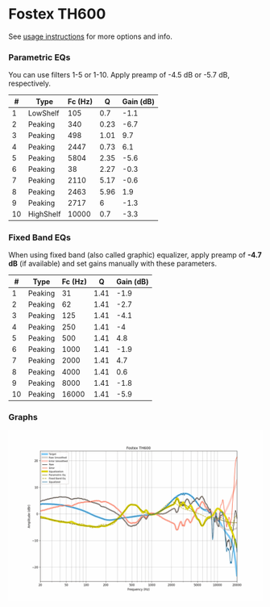 # Fostex TH600
See [usage instructions](https://github.com/jaakkopasanen/AutoEq#usage) for more options and info.

### Parametric EQs
You can use filters 1-5 or 1-10. Apply preamp of -4.5 dB or -5.7 dB, respectively.

|   # | Type      |   Fc (Hz) |    Q |   Gain (dB) |
|-----|-----------|-----------|------|-------------|
|   1 | LowShelf  |       105 | 0.7  |        -1.1 |
|   2 | Peaking   |       340 | 0.23 |        -6.7 |
|   3 | Peaking   |       498 | 1.01 |         9.7 |
|   4 | Peaking   |      2447 | 0.73 |         6.1 |
|   5 | Peaking   |      5804 | 2.35 |        -5.6 |
|   6 | Peaking   |        38 | 2.27 |        -0.3 |
|   7 | Peaking   |      2110 | 5.17 |        -0.6 |
|   8 | Peaking   |      2463 | 5.96 |         1.9 |
|   9 | Peaking   |      2717 | 6    |        -1.3 |
|  10 | HighShelf |     10000 | 0.7  |        -3.3 |

### Fixed Band EQs
When using fixed band (also called graphic) equalizer, apply preamp of **-4.7 dB** (if available) and set gains manually with these parameters.

|   # | Type    |   Fc (Hz) |    Q |   Gain (dB) |
|-----|---------|-----------|------|-------------|
|   1 | Peaking |        31 | 1.41 |        -1.9 |
|   2 | Peaking |        62 | 1.41 |        -2.7 |
|   3 | Peaking |       125 | 1.41 |        -4.1 |
|   4 | Peaking |       250 | 1.41 |        -4   |
|   5 | Peaking |       500 | 1.41 |         4.8 |
|   6 | Peaking |      1000 | 1.41 |        -1.9 |
|   7 | Peaking |      2000 | 1.41 |         4.7 |
|   8 | Peaking |      4000 | 1.41 |         0.6 |
|   9 | Peaking |      8000 | 1.41 |        -1.8 |
|  10 | Peaking |     16000 | 1.41 |        -5.9 |

### Graphs
![](./Fostex%20TH600.png)
